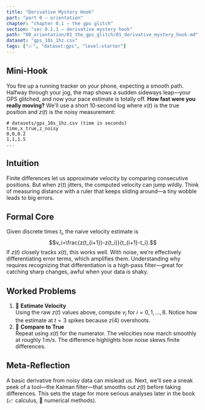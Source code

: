 ```yaml
---
title: "Derivative Mystery Hook"
part: "part 0 – orientation"
chapter: "chapter 0.1 – the gps glitch"
section: "sec 0.1.1 – derivative mystery hook"
path: "00_orientation/01_the_gps_glitch/01_derivative_mystery_hook.md"
dataset: "gps_10s_1hz.csv"
tags: ["📈", "dataset:gps", "level:starter"]
---
```


## Mini-Hook
You fire up a running tracker on your phone, expecting a smooth path. Halfway through your jog, the map shows a sudden sideways leap—your GPS glitched, and now your pace estimate is totally off. **How fast were you really moving?** We'll use a short 10‑second log where $x(t)$ is the true position and $z(t)$ is the noisy measurement:

```
# datasets/gps_10s_1hz.csv (time in seconds)
time,x_true,z_noisy
0,0,0.2
1,1,1.5
...
```

## Intuition
Finite differences let us approximate velocity by comparing consecutive positions. But when $z(t)$ jitters, the computed velocity can jump wildly. Think of measuring distance with a ruler that keeps sliding around—a tiny wobble leads to big errors.

## Formal Core
Given discrete times $t_i$, the naive velocity estimate is
$$v_i=\frac{z(t_{i+1})-z(t_i)}{t_{i+1}-t_i}.$$
If $z(t)$ closely tracks $x(t)$, this works well. With noise, we’re effectively differentiating error terms, which amplifies them. Understanding why requires recognizing that differentiation is a high-pass filter—great for catching sharp changes, awful when your data is shaky.

## Worked Problems
1. 🌱 **Estimate Velocity**  
   Using the raw $z(t)$ values above, compute $v_i$ for $i=0,1,\ldots,8$. Notice how the estimate at $t=3$ spikes because $z(4)$ overshoots.
2. 🌳 **Compare to True**  
   Repeat using $x(t)$ for the numerator. The velocities now march smoothly at roughly $1\,\text{m/s}$. The difference highlights how noise skews finite differences.

## Meta-Reflection
A basic derivative from noisy data can mislead us. Next, we'll see a sneak peek of a tool—the Kalman filter—that smooths out $z(t)$ before taking differences. This sets the stage for more serious analyses later in the book (📈 calculus, 🔧 numerical methods).
